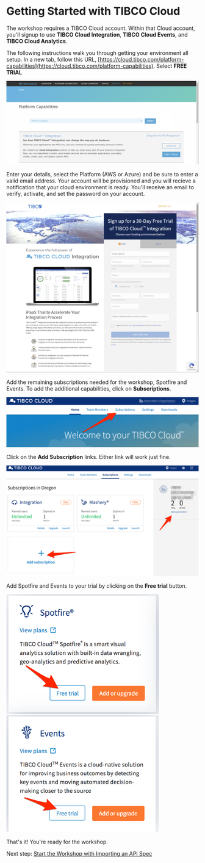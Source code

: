 # Getting Started with TIBCO Cloud

The workshop requires a TIBCO Cloud account. Within that Cloud account, you'll signup to use **TIBCO Cloud Integration**, **TIBCO Cloud Events**, and **TIBCO Cloud Analytics**.

The following instructions walk you through getting your environment all setup.  In a new tab, follow this URL, [https://cloud.tibco.com/platform-capabilities](https://cloud.tibco.com/platform-capabilities).  Select **FREE TRIAL**

![Cloud Integration Signup](images/signup.png "Cloud Integration Signup")

Enter your details, select the Platform (AWS or Azure) and be sure to enter a valid email address.  Your account will be provisioned and you will recieve a notification that your cloud environment is ready.  You'll receive an email to verify, activate, and set the password on your account.

![Cloud Integration Signup](images/signup2.png "Cloud Integration Signup")

Add the remaining subscriptions needed for the workshop, Spotfire and Events.  To add the additional capabilities, click on **Subscriptions**.

![Subscription](images/homepage_subscription.png "Add subscriptions")

Click on the **Add Subscription** links.  Either link will work just fine.

![Add Subscription](images/add_subscription.png "Add Subscription")

Add Spotfire and Events to your trial by clicking on the **Free trial** button.

<img src="./images/trial_spotfire.png" alt="Spotfire Free Trial" width=400/>&nbsp;&nbsp;<img src="./images/trial_events.png" alt="Events Free Trial" width=400/>

That's it!  You're ready for the workshop.

Next step: [Start the Workshop with Importing an API Spec](README.md)
